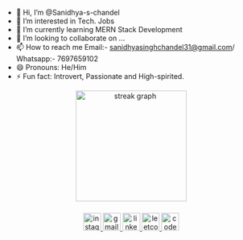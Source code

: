 - 👋 Hi, I’m @Sanidhya-s-chandel
- 👀 I’m interested in Tech. Jobs
- 🌱 I’m currently learning MERN Stack Development
- 💞️ I’m looking to collaborate on ...
- 📫 How to reach me Email:- sanidhyasinghchandel31@gmail.com/ Whatsapp:- 7697659102
- 😄 Pronouns: He/Him
- ⚡ Fun fact: Introvert, Passionate and High-spirited.

<!---
Sanidhya-s-chandel/Sanidhya-s-chandel is a ✨ special ✨ repository because its `README.md` (this file) appears on your GitHub profile.
You can click the Preview link to take a look at your changes.
--->
<div align="center">
  <img src="https://streak-stats.demolab.com?user=Sanidhya-s-chandel&locale=en&mode=daily&theme=dark&hide_border=false&border_radius=5&order=3" height="220" alt="streak graph"  />
</div>

###


<div align="center">
  <a href="https://www.instagram.com/sanidhya_s_chandel/" target="_blank">
    <img src="https://img.shields.io/static/v1?message=Instagram&logo=instagram&label=&color=E4405F&logoColor=white&labelColor=&style=for-the-badge" height="35" alt="instagram logo"  />
  </a>
  <a href="sanidhyasinghchandel31@gmail.com" target="_blank">
    <img src="https://img.shields.io/static/v1?message=Gmail&logo=gmail&label=&color=D14836&logoColor=white&labelColor=&style=for-the-badge" height="35" alt="gmail logo"  />
  </a>
  <a href="https://www.linkedin.com/in/sanidhya-singh-chandel-594b5529b/" target="_blank">
    <img src="https://img.shields.io/static/v1?message=LinkedIn&logo=linkedin&label=&color=0077B5&logoColor=white&labelColor=&style=for-the-badge" height="35" alt="linkedin logo"  />
  </a>
  <a href="https://leetcode.com/u/sanidhya_s_chandel" target="_blank">
    <img src="https://img.shields.io/static/v1?message=LeetCode&logo=leetcode&label=&color=580000&logoColor=white&labelColor=&style=for-the-badge" height="35" alt="leetcode logo"  />
  </a>
  <a href="https://www.codechef.com/users/sanidhya3108" target="_blank">
    <img src="https://img.shields.io/static/v1?message=CodeChef&logo=CodeChef&label=&color=6E260E&logoColor=white&labelColor=&style=for-the-badge" height="35" alt="codechef logo"  />
  </a>
</div>

###
